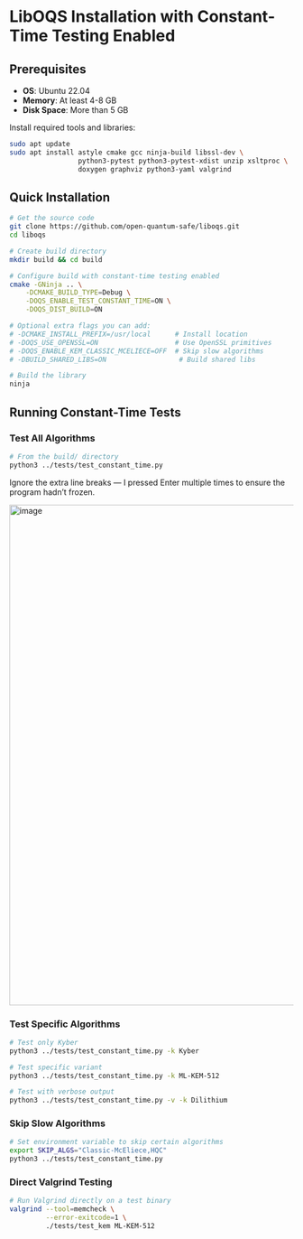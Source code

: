 # LibOQS Installation with Constant-Time Testing Enabled

## Prerequisites

- **OS**: Ubuntu 22.04
- **Memory**: At least 4-8 GB
- **Disk Space**: More than 5 GB

Install required tools and libraries:

```bash
sudo apt update
sudo apt install astyle cmake gcc ninja-build libssl-dev \
                 python3-pytest python3-pytest-xdist unzip xsltproc \
                 doxygen graphviz python3-yaml valgrind
```

## Quick Installation

```bash
# Get the source code
git clone https://github.com/open-quantum-safe/liboqs.git
cd liboqs

# Create build directory
mkdir build && cd build

# Configure build with constant-time testing enabled
cmake -GNinja .. \
    -DCMAKE_BUILD_TYPE=Debug \
    -DOQS_ENABLE_TEST_CONSTANT_TIME=ON \
    -DOQS_DIST_BUILD=ON

# Optional extra flags you can add:
# -DCMAKE_INSTALL_PREFIX=/usr/local      # Install location
# -DOQS_USE_OPENSSL=ON                   # Use OpenSSL primitives
# -DOQS_ENABLE_KEM_CLASSIC_MCELIECE=OFF  # Skip slow algorithms
# -DBUILD_SHARED_LIBS=ON                  # Build shared libs

# Build the library
ninja
```

## Running Constant-Time Tests

### Test All Algorithms
```bash
# From the build/ directory
python3 ../tests/test_constant_time.py
```

Ignore the extra line breaks — I pressed Enter multiple times to ensure the program hadn’t frozen.

<img width="1920" height="887" alt="image" src="https://github.com/user-attachments/assets/d37daf2e-9b8c-4eaf-a5a4-724213c08462" />

### Test Specific Algorithms
```bash
# Test only Kyber
python3 ../tests/test_constant_time.py -k Kyber

# Test specific variant
python3 ../tests/test_constant_time.py -k ML-KEM-512

# Test with verbose output
python3 ../tests/test_constant_time.py -v -k Dilithium
```

### Skip Slow Algorithms
```bash
# Set environment variable to skip certain algorithms
export SKIP_ALGS="Classic-McEliece,HQC"
python3 ../tests/test_constant_time.py
```

### Direct Valgrind Testing
```bash
# Run Valgrind directly on a test binary
valgrind --tool=memcheck \
         --error-exitcode=1 \
         ./tests/test_kem ML-KEM-512
```
